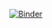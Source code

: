 [![Binder](https://mybinder.org/badge_logo.svg)](https://mybinder.org/v2/gh/INFRAFRONTIERDIB/strainsapi/main?urlpath=voila%2Frender%2FSOLR_API_Tool.ipynb)